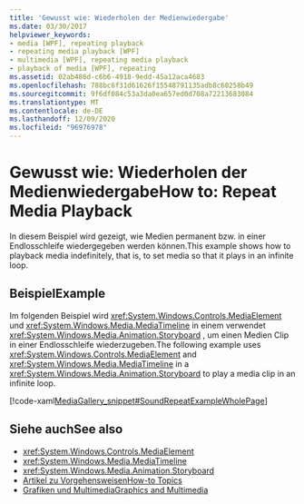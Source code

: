 ```yaml
---
title: 'Gewusst wie: Wiederholen der Medienwiedergabe'
ms.date: 03/30/2017
helpviewer_keywords:
- media [WPF], repeating playback
- repeating media playback [WPF]
- multimedia [WPF], repeating media playback
- playback of media [WPF], repeating
ms.assetid: 02ab486d-c6b6-4918-9edd-45a12aca4683
ms.openlocfilehash: 788bc6f31d61626f15548791135adb8c60258b49
ms.sourcegitcommit: 9f6df084c53a3da0ea657ed0d708a72213683084
ms.translationtype: MT
ms.contentlocale: de-DE
ms.lasthandoff: 12/09/2020
ms.locfileid: "96976978"
---
```

# <a name="how-to-repeat-media-playback"></a><span data-ttu-id="aa6de-102">Gewusst wie: Wiederholen der Medienwiedergabe</span><span class="sxs-lookup"><span data-stu-id="aa6de-102">How to: Repeat Media Playback</span></span>
<span data-ttu-id="aa6de-103">In diesem Beispiel wird gezeigt, wie Medien permanent bzw. in einer Endlosschleife wiedergegeben werden können.</span><span class="sxs-lookup"><span data-stu-id="aa6de-103">This example shows how to playback media indefinitely, that is, to set media so that it plays in an infinite loop.</span></span>  
  
## <a name="example"></a><span data-ttu-id="aa6de-104">Beispiel</span><span class="sxs-lookup"><span data-stu-id="aa6de-104">Example</span></span>  
 <span data-ttu-id="aa6de-105">Im folgenden Beispiel wird <xref:System.Windows.Controls.MediaElement> und <xref:System.Windows.Media.MediaTimeline> in einem verwendet <xref:System.Windows.Media.Animation.Storyboard> , um einen Medien Clip in einer Endlosschleife wiederzugeben.</span><span class="sxs-lookup"><span data-stu-id="aa6de-105">The following example uses <xref:System.Windows.Controls.MediaElement> and <xref:System.Windows.Media.MediaTimeline> in a <xref:System.Windows.Media.Animation.Storyboard> to play a media clip in an infinite loop.</span></span>  
  
 [!code-xaml[MediaGallery_snippet#SoundRepeatExampleWholePage](~/samples/snippets/csharp/VS_Snippets_Wpf/MediaGallery_snippet/CSharp/SoundRepeatExample.xaml#soundrepeatexamplewholepage)]  
  
## <a name="see-also"></a><span data-ttu-id="aa6de-106">Siehe auch</span><span class="sxs-lookup"><span data-stu-id="aa6de-106">See also</span></span>

- <xref:System.Windows.Controls.MediaElement>
- <xref:System.Windows.Media.MediaTimeline>
- <xref:System.Windows.Media.Animation.Storyboard>
- [<span data-ttu-id="aa6de-107">Artikel zu Vorgehensweisen</span><span class="sxs-lookup"><span data-stu-id="aa6de-107">How-to Topics</span></span>](audio-and-video-how-to-topics.md)
- [<span data-ttu-id="aa6de-108">Grafiken und Multimedia</span><span class="sxs-lookup"><span data-stu-id="aa6de-108">Graphics and Multimedia</span></span>](index.md)
